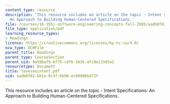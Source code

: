 ```yaml
---
content_type: resource
description: 'This resource includes an article on the topic - Intent Specifications:
  An Approach to Building Human-Centered Specifications.'
file: /courses/16-355j-software-engineering-concepts-fall-2005/aadb0f82bb1e0c3fbb90ec099866d72f_levesonintent.pdf
file_type: application/pdf
learning_resource_types:
- Readings
license: https://creativecommons.org/licenses/by-nc-sa/4.0/
ocw_type: OCWFile
parent_title: Readings
parent_type: CourseSection
parent_uid: 9a58baf9-6f75-cdf6-103b-4fc8e13305a2
resourcetype: Document
title: levesonintent.pdf
uid: aadb0f82-bb1e-0c3f-bb90-ec099866d72f
---
```

This resource includes an article on the topic - Intent Specifications: An Approach to Building Human-Centered Specifications.